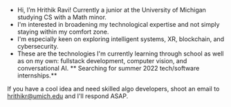 - Hi, I’m Hrithik Ravi! Currently a junior at the University of Michigan studying CS with a Math minor.
- I'm interested in broadening my technological expertise and not simply staying within my comfort zone. 
- I'm especially keen on exploring intelligent systems, XR, blockchain, and cybersecurity. 
- These are the technologies I'm currently learning through school as well as on my own: fullstack development, computer vision, and conversational AI. 
**
Searching for summer 2022 tech/software internships.**

If you have a cool idea and need skilled algo developers, shoot an email to hrithikr@umich.edu and I'll respond ASAP.

<!---
hrithr/hrithr is a ✨ special ✨ repository because its `README.md` (this file) appears on your GitHub profile.
You can click the Preview link to take a look at your changes.
--->
